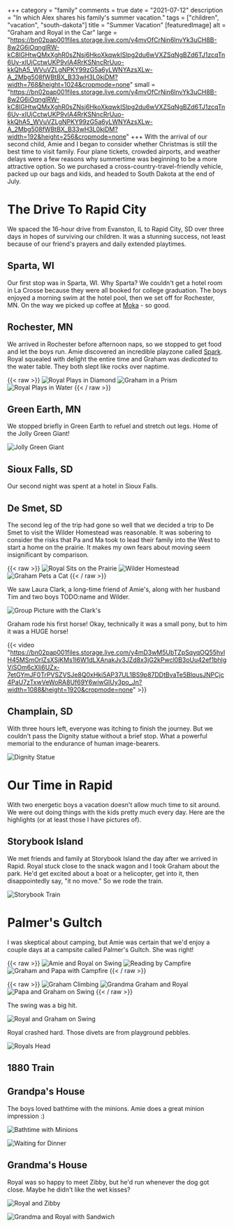 +++
category = "family"
comments = true
date = "2021-07-12"
description = "In which Alex shares his family's summer vacation."
tags = ["children", "vacation", "south-dakota"]
title = "Summer Vacation"
[featuredImage]
  alt = "Graham and Royal in the Car"
  large = "https://bn02pap001files.storage.live.com/y4mvOfCrNin6lnvYk3uCH8B-8w2G6iOqnglRW-kC8lGHtwQMxXghR0sZNsj6HkoXkqwkISlpg2du6wVXZSqNgBZd6TJ1zcqTn6Uv-xIUjCctwUKP9vIA4RrKSNncRrUuo-kkQhA5_WVuVZLgNPKY99zG5a6yLWNYAzsXLw-A_2Mbg508fWBtBX_B33wH3L0kjDM?width=768&height=1024&cropmode=none"
  small = "https://bn02pap001files.storage.live.com/y4mvOfCrNin6lnvYk3uCH8B-8w2G6iOqnglRW-kC8lGHtwQMxXghR0sZNsj6HkoXkqwkISlpg2du6wVXZSqNgBZd6TJ1zcqTn6Uv-xIUjCctwUKP9vIA4RrKSNncRrUuo-kkQhA5_WVuVZLgNPKY99zG5a6yLWNYAzsXLw-A_2Mbg508fWBtBX_B33wH3L0kjDM?width=192&height=256&cropmode=none"
+++
With the arrival of our second child, Amie and I began to consider whether Christmas is still the best time to visit family. Four plane tickets, crowded airports, and weather delays were a few reasons why summertime was beginning to be a more attractive option. So we purchased a cross-country-travel-friendly vehicle, packed up our bags and kids, and headed to South Dakota at the end of July.

# The Drive To Rapid City

We spaced the 16-hour drive from Evanston, IL to Rapid City, SD over three days in hopes of surviving our children. It was a stunning success, not least because of our friend's prayers and daily extended playtimes.

## Sparta, WI

Our first stop was in Sparta, WI. Why Sparta? We couldn't get a hotel room in La Crosse because they were all booked for college graduation. The boys enjoyed a morning swim at the hotel pool, then we set off for Rochester, MN. On the way we picked up coffee at [Moka](http://www.mymokacoffee.com/) - so good.

## Rochester, MN

We arrived in Rochester before afternoon naps, so we stopped to get food and let the boys run. Amie discovered an incredible playzone called [Spark](http://www.sparkrochestermn.org/). Royal squealed with delight the entire time and Graham was _dedicated_ to the water table. They both slept like rocks over naptime.

{{< raw >}}
<img src="https://bn02pap001files.storage.live.com/y4mYunje7Ps5pTlKWXvzNovYS0y4Oemfv5RDbyug0hRyK-ILG3pw9pDiZg6w4wwtFzj3jKDT8ex4GF0e9-rkbAUADIyeBeJFDYkXTHfByIl0dn6xZt3T8EqtIsbJycCuYZgDYb5pqGPGI9x5QUttmPYuztKAN-VHBjmP_uy25W_acp3NVgutzihWT6m0jFQf5c_?width=495&height=660&cropmode=none" alt="Royal Plays in Diamond" />
<img src="https://bn02pap001files.storage.live.com/y4mnjKoaRrjbCVcR3G1L6DnciweAtLdw1dxa6gNwAVKF9iEphnQqAAmphBgxbj11bSTWUBOvZLrYjPpOP_DdoRgY90e0jWZLOqQo9uZWSTB0yixaxkHJ3Cy4RtMCk3Gil8rwjUs8qs2qQbHdyQyYis778OVTcM6fweMlJgC7Eu_6kr63cVXm85-lWB4fPglfAVQ?width=495&height=660&cropmode=none" alt="Graham in a Prism" />
<img src="https://bn02pap001files.storage.live.com/y4moO5FQYi0Sdnt15g54rFRmwCLZT0wlc6nIz70NrEM9TGTHsfl_gBQvZ1uhE_66qXgWbSFnxXaFUpz-Egavr8dVHZ_TXIGGJow0onfYnsCQE_GR-dTphdpaJdIetpLniMk32qQXG0hnTP5ut0CktjbGgSK3R25mTTl6ckhqPKpKfSDYtZKlEFdpJnlYg6bAHKc?width=495&height=660&cropmode=none" alt="Royal Plays in Water" />
{{< / raw >}}

## Green Earth, MN

We stopped briefly in Green Earth to refuel and stretch out legs. Home of the Jolly Green Giant!

![Jolly Green Giant](https://bn02pap001files.storage.live.com/y4m6tIb5twO91S5OfEQcREnT3QJq13K2NzZNIgY3QCk1G0p2DXtFV4zA8GfI6ayTpJPHknowS1sLeXGPWVjl4qO7kpvC5oyxjVmSYv8XWBbuYbVaYXh9KfLB35GwsMztN-_4SWJIeQ-x0oMo1qRKWBP-f1evEqyDXJUNJCesJF7PW8Ihe2LHZFxDAfHhgOwypTP?width=495&height=660&cropmode=none)

## Sioux Falls, SD

Our second night was spent at a hotel in Sioux Falls.

## De Smet, SD

The second leg of the trip had gone so well that we decided a trip to De Smet to visit the Wilder Homestead was reasonable. It was sobering to consider the risks that Pa and Ma took to lead their family into the West to start a home on the prairie. It makes my own fears about moving seem insignificant by comparison.

{{< raw >}}
<img src="https://bn02pap001files.storage.live.com/y4mAxy1on269dB0UdR4LRVYfhQZeeEnNK7AkWM4QSZn2DV_RGU-MXR0dADKXM_ZkrVNcf5ksdRhjcefk55jX-_-jv0gZxt79Rja9xLs0MTzGimcabnrAgCk1YPgUGH4CVeBsHcsOWUvH_sHkr3nZnsAAe3-JQSwjHvsV7EsVX9QNGcwieNSKILavghgwqtu-VeQ?width=495&height=660&cropmode=none" alt="Royal Sits on the Prairie" />
<img src="https://bn02pap001files.storage.live.com/y4mRCHYSG-M3svC1voA8LmAKW5RBX5BoXxrQD63lgIzXdS2I2jvuDwjJ8pCvP3ccCCheF8PWhUHWgXC7JJu3yXuC0W-vx7mFseR_HumbVfq-e0C_tUji644jaLvXh-qhf2LoFS8wxoJK85FMd43eQwx2d6nMOrhRgdRa_nthucsZj4O5nKYDA9TFqYHRVRrrICj?width=660&height=495&cropmode=none" alt="Wilder Homestead" />
<img src="https://bn02pap001files.storage.live.com/y4mV525Jof5GMfYSY7_yvKqy_NR-ULeYTbLSjTy5bkQY7GsLFhZ5qxiV6rQ2n5GDY4MXnbZDRWB9eTK1Lh5hy4rPwu0GRdex0fbz7QDQD9AiIGThRoa_VOf_UfEAEA6xa7S25s6vNHiuCtl4ilXCOOJEl-N7aqEu0Ga6jmaWzeomi_964lwPN0zCwQkFQX_Y1pH?width=660&height=495&cropmode=none" alt="Graham Pets a Cat" />
{{< / raw >}}

We saw Laura Clark, a long-time friend of Amie's, along with her husband Tim and two boys TODO:name and Wilder.

![Group Picture with the Clark's](https://bn02pap001files.storage.live.com/y4mGg3EMD5xlIBCw6mvgSMooXKA84FtlhcEHF8SYsRXHvTkrMiZFRPhpGd6CUZVhCl5V7v0R4jijvQk7uq74RrqTV0xBoAwce-65wdutcv0e9xQLBEgbyse1ahho1I-tjQzhK6SKZ6hGHYxSEZC5dvkwrJoxUxpko0AiFT2kKu2PdG9GYHNfN9AYomKuO5fRV-k?width=769&height=1024&cropmode=none)

Graham rode his first horse! Okay, technically it was a small pony, but to him it was a HUGE horse!

{{< video "https://bn02pap001files.storage.live.com/y4mD3wM5UbTZpSqyqOQ55hvlH45MSmOrIZsXSjKMs1I6W1dLXAnakJv3JZd8x3jG2kPwcl0B3oUu42ef1bhlgViSOm6cXIi6UZx-7etGYmJF0TrPVSZVSJe8Q0xHki5AP37UL1BS9p87DDtBvaTe5BlqusJNPCjc4PaU7zTxwVeWoRA8Uf69Y6wiwGlUy3po_Jn?width=1088&height=1920&cropmode=none" >}}

## Champlain, SD

With three hours left, everyone was itching to finish the journey. But we couldn't pass the Dignity statue without a brief stop. What a powerful memorial to the endurance of human image-bearers.

![Dignity Statue](https://bn02pap001files.storage.live.com/y4mz0iyzm3_h6xVAwXeMx2ZuAtZfcR2ZVWlcoQDIjwEjEPKDCRqdEpjKbrEicHA0P8mY1rQPsveLnNkW8p2OTVoq1u4BUq8fCY8D0SdXPKGDXdbwAc8F6T-rUdDEqqaj0M77etPcHCW01Wnm0_i_zg0bNqCVv09yH75jqtiQ1NPBiUp-OXTUYQHCE2mIjuex7Rp?width=495&height=660&cropmode=none)

# Our Time in Rapid

With two energetic boys a vacation doesn't allow much time to sit around. We were out doing things with the kids pretty much every day. Here are the highlights (or at least those I have pictures of).

## Storybook Island

We met friends and family at Storybook Island the day after we arrived in Rapid. Royal stuck close to the snack wagon and I took Graham about the park. He'd get excited about a boat or a helicopter, get into it, then disappointedly say, "it no move." So we rode the train.

![Storybook Train](https://bn02pap001files.storage.live.com/y4mZ1wDng3wOwmX-Gkm3Asrt4uVdY46HRmn1pGluARNqSaEb_IL0dJWqlTOY2VfzUUgUUtMK03N12APT2_H2EdWdkUsxN6jI2Fm3JZsEKDgLhlUUFQwOWblaf4mP8rcMa8JHT5rgvxX1WWbe5w5mD7y5aNDPmP87A7W3FUKRwBNr_qlT07VGjiLcrlF-BYaGNuw?width=495&height=660&cropmode=none)

# Palmer's Gultch

I was skeptical about camping, but Amie was certain that we'd enjoy a couple days at a campsite called Palmer's Gultch. She was right!

{{< raw >}}
<img src="https://bn02pap001files.storage.live.com/y4mT1kIXqu868wbC4ZKxgw8rVN3jq_25WqbUrcT6dvHUO1j4XoFgzfzPRGvjF4-GO0oMWEvPM86-d7wAV8UL7W0kPmkVIrCXXjkEjDkO0bzBrfDnee7yFeCNe613C8ZscR1Oy_i7UQtKC3dPSXRVhEHzKhaBxn4Kaq9kUC_pR_pE1U5qCa2AQOkGvR166jU8-Dt?width=660&height=495&cropmode=none" alt="Amie and Royal on Swing" />
<img src="https://bn02pap001files.storage.live.com/y4mVErPOyBhrIcjK8X4ZMA0sRJ-NVV1P_tpUoavfpyTqtsBrYGz6Qe_YU6H5XJGyVxQR1_-z9Lbz-ahWOzjuebcQTIwwDEvQtKjt5T3ZTlVAI6Vqib_n0Ol3wcDojK0T8HnFD1Qvpa9AiWQDnitiBFwuaBMGb6wduCq17g1y5WsjTgrxrEQOwQfV-1HMlHMS3zX?width=495&height=660&cropmode=none" alt="Reading by Campfire" />
<img src="https://bn02pap001files.storage.live.com/y4mdD0x0kShNr1dIShxg9rDPYAhsraNc3emPUhGwni8vGVm243jdueB2vGiV0Vv788NYMyFFG8FBNzRqya-xh-AJJBPMblUq85iYhdxoaapialuUcSyYP9QghQWjE9Z5pnevraVMaARNsXYI2KrAoqyc-12tGOQdujIvZuLcyhM-Qp8jN_Exz-NAEELMCJl-4Da?width=660&height=495&cropmode=none" alt="Graham and Papa with Campfire" />
{{< / raw >}}

{{< raw >}}
<img src="https://bn02pap001files.storage.live.com/y4m8MAb9tOtrcQZEJ7ae5YQQeRdIcu7js_aPYU4bIVfWtWjtbMtXRY-Fkg_v9vi75T1hruBa4dum4A_pDIBEXluuSRqRHROcb05Q8M7nIXoLZkTn7oQE-U-jKbGj54HZj5pgHZl1jZPXh5xzMk2v_tfZxeMOwjBIV8ZDNbcuOXxIz3WO_lOzTOVtX9T-RtwVjcN?width=495&height=660&cropmode=none" alt="Graham Climbing" />
<img src="https://bn02pap001files.storage.live.com/y4merW36nP0cIHak_oNBoLkxVnDThliLj53dK-W6ZySRTwqf3KUwS30PpOehW3PcG_GMeQ7bIpJBdGY9Q_d1NgZuIOVj7Nw_sjE8RbMKgOZRNItV3CNvO-CBto0RGLr9NqCTrCZzZQGCzM-pIkgro9O2oMLN7G5rcOgxm5H5PCEJDgLzVPrb5URiZa8dvYGGeBp?width=660&height=495&cropmode=none" alt="Grandma Graham and Royal" />
<img src="https://bn02pap001files.storage.live.com/y4mwY5lfJztZnxxQIOGg0XvtkWayVsv_bLXsRMCF9ryVpPUNgnPVlnUXmICUTIw0NmIhIdvPSPSah8wJBSmYt68eKRhg6TZ9F6p8drg2GSnxjHWXms0lmsy7RA3vFJijE8OL5mMbCl27yibms4Jzl27D2PW5pOiZOxkPYLhcjN6ZB2qRAgz5LzDv9Xzn95tvzsA?width=495&height=660&cropmode=none" alt="Papa and Graham on Swing" />
{{< / raw >}}

The swing was a big hit.

![Royal and Graham on Swing](https://bn02pap001files.storage.live.com/y4msb0BgUCMu7ZPGMvDlxQ4tGsefpprzXxITzfIXnakW2xX2UMxbjmCxXrkdnbF21l_tz1kw33DatK8OuYo0Jtjng6M_3mTXpSg7ENRtQmZuygKvGQv7aLFNQLv_ti0ilIGRkD05l-UjJfLi8d7hWL42HQByfiqcNwOejS_y5_G6R_kVgQmXwarHpeYjT2bSNIl?width=1024&height=768&cropmode=none)

Royal crashed hard. Those divets are from playground pebbles.

![Royals Head](https://bn02pap001files.storage.live.com/y4mJMEXZT1k3kRWcNQsoQVeKD29-OLSpUA5i4BEsOurBG5570gWB1YK6E8fjGN1LzcTM0pVsvWg9k8s_6TLhK7ZwTGA_3_VfvRS3Cx8cJwbw32eA63a7fPbgl7nnpVdFujKI2-G1mjURFy6GPtJdUX_cUUCc1-cDM8MK0-xFLIKgL7UI7wzZAHopAlLevd-QpQr?width=768&height=1024&cropmode=none)

## 1880 Train

## Grandpa's House

The boys loved bathtime with the minions. Amie does a great minion impression :)

![Bathtime with Minions](https://bn02pap001files.storage.live.com/y4mPIAD5cGTC0NYKgxRXCQREaScfAghdddyEVoLFgiVTogoU5szu-IX92WYmqx8FD9u3qeQY6tyB0tVRFONerWEdviSK8dLH1i7sFdm5HoOfLk8H80MaLftV6-CffGpt7-0EUhf6AwnalxTCBvOHnOE6Q-bdfjPF3te36lMJ0BrwKt3fvfQhMq0VmgOP-tArK3H?width=660&height=495&cropmode=none)

![Waiting for Dinner](https://bn02pap001files.storage.live.com/y4mMyq_6KzsxVBcguklDa2DYjRfTtNwwgBu-jBOv7NDP3NGsotJnpnui8D5bu19K8EwCZlczpKmFgCX06McneayOXONxkhxdA2-Hd9KuhrZZV9D14iAnsVDrbhjjtl3UH1F0Uhpnibiv9j6423pauz_ducibC1j6H4wQoss_duC7a1KAX8x--PegrpM0JmFeA2B?width=495&height=660&cropmode=none)

## Grandma's House

Royal was so happy to meet Zibby, but he'd run whenever the dog got close. Maybe he didn't like the wet kisses?

![Royal and Zibby](https://bn02pap001files.storage.live.com/y4mltJlA4MexW8ZegELnCsC9_8ucUIJbO3uNK8AmddZwi0hJj_wy0BF159cHNxDisKG4dzMvVirX5TC8I3ZPi7pUc0OTw-dGRRyXN4cWzb3GNHrhVDxHlbxgjYaxCLvrwjJBsYhqpReSVAy612Qq6WehGsCrwTRwG6AFmO8dQ_FV5RsZN-yG9Sj2uWBl17p0fsB?width=495&height=660&cropmode=none)

![Grandma and Royal with Sandwich](https://bn02pap001files.storage.live.com/y4miOIFVkpJVRtYteOc_svidnHZ3S8lNhNuZIHJXbwOEp65urmZHGfuaYev2vwFVMCVT9VIEgpsHYw7OgP_R1P2OQlrLbz2zgFNybORT77M1QIouWDLKoK4H76acz0IYe1Y-WSPRG6ka5NAJCr7Y4nIPKIc3DTp6SV9uOG3yvC1JOAEfslNuFVn6Fk6jNOj18uR?width=495&height=660&cropmode=none)
